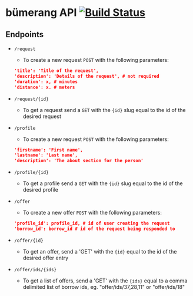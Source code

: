 # bümerang API [![Build Status](https://travis-ci.com/CFedderly/bumerang-server.svg?token=4tb5XXwWhvkN4pTxLEdz&branch=master)](https://travis-ci.com/CFedderly/bumerang-server)
## Endpoints
* `/request`
  * To create a new request `POST` with the following parameters:
   ```JSON
   'title': 'Title of the request',
   'description': 'Details of the request', # not required
   'duration': x, # minutes
   'distance': x. # meters
   ```
* `/request/{id}`
  * To get a request send a `GET` with the `{id}` slug equal to the id of the desired request 
* `/profile`
  * To create a new request `POST` with the following parameters:
   ```JSON
   'firstname': 'First name',
   'lastname': 'Last name',
   'description': 'The about section for the person'
   ```
* `/profile/{id}`
  * To get a profile send a `GET` with the `{id}` slug equal to the id of the desired profile
* `/offer`
  * To create a new offer `POST` with the following parameters:
  ```JSON
  'profile_id': profile_id, # id of user creating the request
  'borrow_id': borrow_id # id of the request being responded to
  ```
* `/offer/{id}`
  * To get an offer, send a 'GET' with the `{id}` equal to the id of the desired offer entry

* `/offer/ids/{ids}`
  * To get a list of offers, send a 'GET' with the `{ids}` equal to a comma delimited list of borrow ids, eg. "offer/ids/37,28,11" or "offer/ids/18" 
